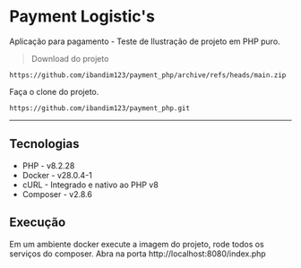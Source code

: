 # Payment Logistic's

Aplicação para pagamento - Teste de Ilustração de projeto em PHP puro. 

> Download do projeto
```
https://github.com/ibandim123/payment_php/archive/refs/heads/main.zip
```

Faça o clone do projeto.
```
https://github.com/ibandim123/payment_php.git
```
---

## Tecnologias

* PHP - v8.2.28
* Docker - v28.0.4-1
* cURL - Integrado e nativo ao PHP v8
* Composer - v2.8.6

## Execução 

Em um ambiente docker execute a imagem do projeto, rode todos os serviços do composer. Abra na porta http://localhost:8080/index.php